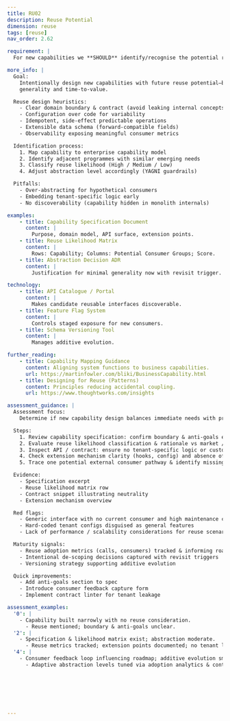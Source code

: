 ```yaml
---
title: RU02
description: Reuse Potential
dimension: reuse
tags: [reuse]
nav_order: 2.62

requirement: |
  For new capabilities we **SHOULD** identify/recognise the potential reuse opportunities which may drive design decisions, benefits etc.

more_info: |
  Goal:
    Intentionally design new capabilities with future reuse potential—balancing
    generality and time-to-value.

  Reuse design heuristics:
    - Clear domain boundary & contract (avoid leaking internal concepts)
    - Configuration over code for variability
    - Idempotent, side-effect predictable operations
    - Extensible data schema (forward-compatible fields)
    - Observability exposing meaningful consumer metrics

  Identification process:
    1. Map capability to enterprise capability model
    2. Identify adjacent programmes with similar emerging needs
    3. Classify reuse likelihood (High / Medium / Low)
    4. Adjust abstraction level accordingly (YAGNI guardrails)

  Pitfalls:
    - Over-abstracting for hypothetical consumers
    - Embedding tenant-specific logic early
    - No discoverability (capability hidden in monolith internals)

examples: 
    - title: Capability Specification Document
      content: |
        Purpose, domain model, API surface, extension points.
    - title: Reuse Likelihood Matrix
      content: |
        Rows: Capability; Columns: Potential Consumer Groups; Score.
    - title: Abstraction Decision ADR
      content: |
        Justification for minimal generality now with revisit trigger.

technology:
    - title: API Catalogue / Portal
      content: |
        Makes candidate reusable interfaces discoverable.
    - title: Feature Flag System
      content: |
        Controls staged exposure for new consumers.
    - title: Schema Versioning Tool
      content: |
        Manages additive evolution.

further_reading:
    - title: Capability Mapping Guidance
      content: Aligning system functions to business capabilities.
      url: https://martinfowler.com/bliki/BusinessCapability.html
    - title: Designing for Reuse (Patterns)
      content: Principles reducing accidental coupling.
      url: https://www.thoughtworks.com/insights

assessment_guidance: |
  Assessment focus:
    Determine if new capability design balances immediate needs with pragmatic future reuse potential (avoiding speculative over-abstraction).

  Steps:
    1. Review capability specification: confirm boundary & anti-goals explicitly listed.
    2. Evaluate reuse likelihood classification & rationale vs market / internal demand signals.
    3. Inspect API / contract: ensure no tenant-specific logic or custom field proliferation.
    4. Check extension mechanism clarity (hooks, config) and absence of premature plugin complexity.
    5. Trace one potential external consumer pathway & identify missing abstraction layers (if any).

  Evidence:
    - Specification excerpt
    - Reuse likelihood matrix row
    - Contract snippet illustrating neutrality
    - Extension mechanism overview

  Red flags:
    - Generic interface with no current consumer and high maintenance cost
    - Hard-coded tenant configs disguised as general features
    - Lack of performance / scalability considerations for reuse scenario

  Maturity signals:
    - Reuse adoption metrics (calls, consumers) tracked & informing roadmap
    - Intentional de-scoping decisions captured with revisit triggers
    - Versioning strategy supporting additive evolution

  Quick improvements:
    - Add anti-goals section to spec
    - Introduce consumer feedback capture form
    - Implement contract linter for tenant leakage

assessment_examples:
  '0': |
    - Capability built narrowly with no reuse consideration.
      - Reuse mentioned; boundary & anti-goals unclear.
  '2': |
    - Specification & likelihood matrix exist; abstraction moderate.
      - Reuse metrics tracked; extension points documented; no tenant leakage.
  '4': |
    - Consumer feedback loop influencing roadmap; additive evolution smooth.
      - Adaptive abstraction levels tuned via adoption analytics & controlled experiments.







---
```

